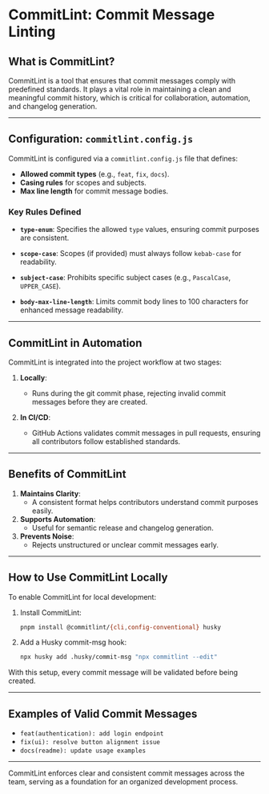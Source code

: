 # **CommitLint: Commit Message Linting**

## **What is CommitLint?**

CommitLint is a tool that ensures that commit messages comply with predefined standards. It plays a vital role in maintaining a clean and meaningful commit history, which is critical for collaboration, automation, and changelog generation.

---

## **Configuration: `commitlint.config.js`**

CommitLint is configured via a `commitlint.config.js` file that defines:
- **Allowed commit types** (e.g., `feat`, `fix`, `docs`).
- **Casing rules** for scopes and subjects.
- **Max line length** for commit message bodies.

### **Key Rules Defined**
- **`type-enum`**:
  Specifies the allowed `type` values, ensuring commit purposes are consistent.

- **`scope-case`**:
  Scopes (if provided) must always follow `kebab-case` for readability.

- **`subject-case`**:
  Prohibits specific subject cases (e.g., `PascalCase`, `UPPER_CASE`).

- **`body-max-line-length`**:
  Limits commit body lines to 100 characters for enhanced message readability.

---

## **CommitLint in Automation**

CommitLint is integrated into the project workflow at two stages:
1. **Locally**:
   - Runs during the git commit phase, rejecting invalid commit messages before they are created.
   
2. **In CI/CD**:
   - GitHub Actions validates commit messages in pull requests, ensuring all contributors follow established standards.

---

## **Benefits of CommitLint**
1. **Maintains Clarity**:
   - A consistent format helps contributors understand commit purposes easily.
2. **Supports Automation**:
   - Useful for semantic release and changelog generation.
3. **Prevents Noise**:
   - Rejects unstructured or unclear commit messages early.

---

## **How to Use CommitLint Locally**

To enable CommitLint for local development:
1. Install CommitLint:
   ```sh
   pnpm install @commitlint/{cli,config-conventional} husky
   ```
2. Add a Husky commit-msg hook:
   ```sh
   npx husky add .husky/commit-msg "npx commitlint --edit"
   ```

With this setup, every commit message will be validated before being created.

---

## **Examples of Valid Commit Messages**
- `feat(authentication): add login endpoint`
- `fix(ui): resolve button alignment issue`
- `docs(readme): update usage examples`

---

CommitLint enforces clear and consistent commit messages across the team, serving as a foundation for an organized development process.